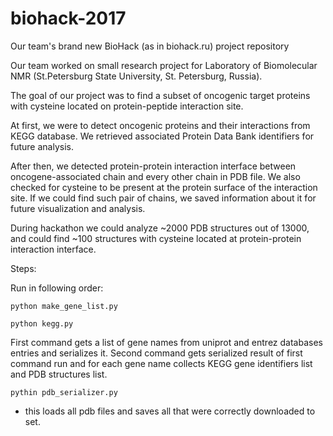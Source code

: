 # biohack-2017
Our team's brand new BioHack (as in biohack.ru) project repository

Our team worked on small research project for Laboratory of Biomolecular NMR (St.Petersburg State University, St. Petersburg, Russia).

The goal of our project was to find a subset of oncogenic target proteins with cysteine located on protein-peptide interaction site. 

At first, we were to detect oncogenic proteins and their interactions from KEGG database.
We retrieved associated Protein Data Bank identifiers for future analysis.

After then, we detected protein-protein interaction interface between oncogene-associated chain and every other chain in PDB file. We also checked for cysteine to be present at the protein surface of the interaction site. If we could find such pair of chains, we saved information about it for future visualization and analysis.

During hackathon we could analyze ~2000 PDB structures out of 13000, and could find ~100 structures with cysteine located at protein-protein interaction interface.


Steps:

Run in following order:

```
python make_gene_list.py

python kegg.py
```

First command gets a list of gene names from uniprot and entrez databases entries and serializes it.
Second command gets serialized result of first command run and for each gene name 
collects KEGG gene identifiers list and PDB structures list.

```
pythin pdb_serializer.py
```
- this loads all pdb files and saves all that were correctly downloaded to set.